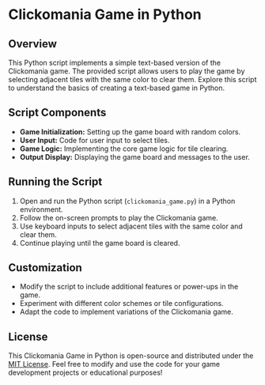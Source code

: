 # Clickomania Game in Python

## Overview

This Python script implements a simple text-based version of the Clickomania game. The provided script allows users to play the game by selecting adjacent tiles with the same color to clear them. Explore this script to understand the basics of creating a text-based game in Python.

## Script Components

- **Game Initialization:** Setting up the game board with random colors.
- **User Input:** Code for user input to select tiles.
- **Game Logic:** Implementing the core game logic for tile clearing.
- **Output Display:** Displaying the game board and messages to the user.

## Running the Script

1. Open and run the Python script (`clickomania_game.py`) in a Python environment.
2. Follow the on-screen prompts to play the Clickomania game.
3. Use keyboard inputs to select adjacent tiles with the same color and clear them.
4. Continue playing until the game board is cleared.

## Customization

- Modify the script to include additional features or power-ups in the game.
- Experiment with different color schemes or tile configurations.
- Adapt the code to implement variations of the Clickomania game.

## License

This Clickomania Game in Python is open-source and distributed under the [MIT License](LICENSE). Feel free to modify and use the code for your game development projects or educational purposes!
